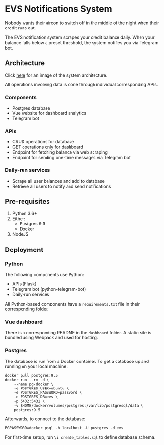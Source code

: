 # EVS Notifications System
Nobody wants their aircon to switch off in the middle of the night when their credit runs out.  

The EVS notification system scrapes your credit balance daily. When your balance falls below a preset threshold, the system notifies you via Telegram bot.

## Architecture
Click [here](assets/architecture.jpg) for an image of the system architecture.  

All operations involving data is done through individual corresponding APIs.

### Components
* Postgres database
* Vue website for dashboard analytics
* Telegram bot

### APIs
* CRUD operations for database
* GET operations only for dashboard
* Endpoint for fetching balance via web scraping
* Endpoint for sending one-time messages via Telegram bot

### Daily-run services
* Scrape all user balances and add to database
* Retrieve all users to notify and send notifications

## Pre-requisites
1. Python 3.6+
1. Either:
	* Postgres 9.5
	* Docker
1. NodeJS

## Deployment
### Python
The following components use Python:
* APIs (Flask)
* Telegram bot (python-telegram-bot)
* Daily-run services

All Python-based components have a `requirements.txt` file in their corresponding folder.

### Vue dashboard
There is a corresponding README in the `dashboard` folder. A static site is bundled using Webpack and used for hosting.

### Postgres
The database is run from a Docker container. To get a database up and running on your local machine:
```
docker pull postgres:9.5
docker run --rm -d \
    --name pg-docker \
    -e POSTGRES_USER=ubuntu \
    -e POSTGRES_PASSWORD=password \
    -e POSTGRES_DB=evs \
    -p 5432:5432 \
    -v $HOME/docker/volumes/postgres:/var/lib/postgresql/data \
    postgres:9.5
```

Afterwards, to connect to the database:
```
PGPASSWORD=docker psql -h localhost -U postgres -d evs
```

For first-time setup, run `\i create_tables.sql` to define database schema.